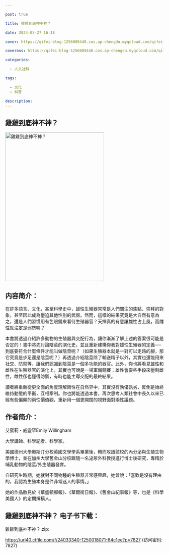 ```yaml
---

post: true

title: 雞雞到底神不神？

date: 2024-05-27 16:18

cover: https://qifei-blog-1256009448.cos.ap-chengdu.myqcloud.com/qifei-blog/65f056f89f345e8d0342404a.jpg

coveross: https://qifei-blog-1256009448.cos.ap-chengdu.myqcloud.com/qifei-blog/65f056f89f345e8d0342404a.jpg

categories:

  - 人文社科

tags:

  - 文化
  - 科普

description:
---
```


## 雞雞到底神不神？
<img alt="雞雞到底神不神？ " class="aligncenter loading" data-was-processed="true" decoding="async" fetchpriority="high" height="471" src="https://qifei-blog-1256009448.cos.ap-chengdu.myqcloud.com/qifei-blog/65f056f89f345e8d0342404a.jpg " style="cursor: zoom-in;" width="314"/>

## 内容简介：

在許多語言、文化，甚至科學史中，雄性生殖器常常是人們關注的焦點、崇拜的對象，甚至因此成為壓迫其他性別的武器。然而，這樣的結果究竟是大自然有意為之，還是人們習慣用有色眼鏡來看待生殖器官？天擇真的有意讓雄性占上風，而雌性就注定是弱勢嗎？

本書將透過介紹許多動物的生殖器與交配行為，讓你漸漸了解上述的答案很可能是否定的！書中將先討論陰莖的演化史，並且重新建構你我對雄性生殖器的定義──到底要符合什麼條件才能叫做陰莖呢？（如果生殖器本就是一對可以走路的腳，那它究竟是步足還是陰莖呢？）再透過介紹陰莖除了輸送精子以外，其實也還能用來社交、防禦等，讓我們認識到陰莖是一個多功能的器官。此外，你也將看見雄性和雌性在生殖器官的演化上，其實也可說是一場軍備競賽：雄性會耍些手段來壓制雌性，雌性卻也懂得防禦，有時也能主導交配的最終結果。

讀者將重新從更全面的角度理解兩性在自然界中，其實沒有孰優孰劣，反倒是始終維持動態的平衡，互相牽制。你也將能透過本書，再次思考人類社會中長久以來已經有些偏頗的兩性價值觀，重新用一個更開闊的視野面對兩性議題。

## 作者简介：

艾蜜莉・威靈罕Emily Willingham

大學講師、科學記者、科學家。

美國德州大學奧斯汀分校英國文學學系畢業後，轉而攻讀該校的內分泌與生殖生物學博士，並在加州大學舊金山分校跟隨一名泌尿外科教授進行博士後研究，專精於哺乳動物的陰莖/外生殖器發育。

自研究生時期，她就對不同物種的生殖器非常感興趣，她曾說：「喜歡是沒有理由的，我認為生殖本身是件非常迷人的事情。」

她的作品散見於《華盛頓郵報》、《華爾街日報》、《舊金山紀事報》等，也是《科學美國人》的定期撰稿人。

## 雞雞到底神不神？ 电子书下载：



雞雞到底神不神？.zip: 

https://url40.ctfile.com/f/24033340-1250018071-84c1ee?p=7827 (访问密码: 7827)
